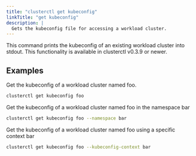 ```yaml
---
title: "clusterctl get kubeconfig"
linkTitle: "get kubeconfig"
description: |
  Gets the kubeconfig file for accessing a workload cluster.
---
```


This command prints the kubeconfig of an existing workload cluster into stdout.
This functionality is available in clusterctl v0.3.9 or newer.

## Examples

Get the kubeconfig of a workload cluster named foo.

```bash
clusterctl get kubeconfig foo
```

Get the kubeconfig of a workload cluster named foo in the namespace bar

```bash
clusterctl get kubeconfig foo --namespace bar
```

Get the kubeconfig of a workload cluster named foo using a specific context bar

```bash
clusterctl get kubeconfig foo --kubeconfig-context bar
```
